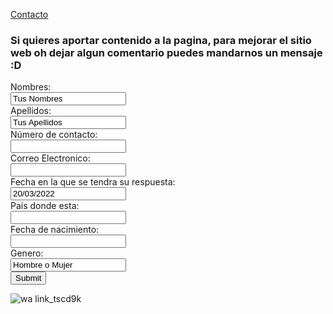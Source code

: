 [Contacto](Contacto.md)

### Si quieres aportar contenido a la pagina, para mejorar el sitio web oh dejar algun comentario puedes mandarnos un mensaje :D
<form action="/action_page.php">
  <label for="name">Nombres:</label><br>
  <input type="text" id="lname" name="name" value= "Tus Nombres"><br>
  <label for="lname">Apellidos:</label><br>
  <input type="text" id="lname" name="lname" value= "Tus Apellidos"><br>
   <label for="name">Número de contacto:</label><br>
  <input type="text" id="lname" name="name" value= ""><br>
   <label for="name">Correo Electronico:</label><br>
  <input type="text" id="lname" name="name" value= ""><br>
   <label for="name">Fecha en la que se tendra su respuesta:</label><br>
  <input type="text" id="lname" name="name" value= "20/03/2022"><br>
   <label for="name">País donde esta:</label><br>
  <input type="text" id="lname" name="name" value= ""><br>
  <label for="name">Fecha de nacimiento:</label><br>
  <input type="text" id="lname" name="name" value= ""><br>
  <label for="name">Genero:</label><br>
  <input type="text" id="lname" name="lname" value= "Hombre o Mujer"><br>
  <input type="submit" value="Submit">
</form>

![wa link_tscd9k](https://user-images.githubusercontent.com/99769696/158486301-e2e3e7ee-bbc7-4562-a087-2be74772e2c6.png)
